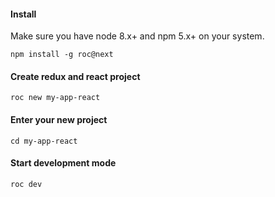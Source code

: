 #### Install
Make sure you have node 8.x+ and npm 5.x+ on your system.
```
npm install -g roc@next
```

#### Create redux and react project
```
roc new my-app-react
```

#### Enter your new project
```
cd my-app-react
```

#### Start development mode
```
roc dev
```
